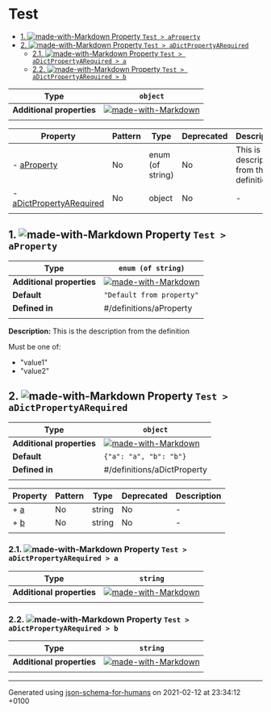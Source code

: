 # Test

- [1. ![made-with-Markdown](https://img.shields.io/badge/Optional-yellow) Property `Test > aProperty`](#aProperty)
- [2. ![made-with-Markdown](https://img.shields.io/badge/Optional-yellow) Property `Test > aDictPropertyARequired`](#aDictPropertyARequired)
  - [2.1. ![made-with-Markdown](https://img.shields.io/badge/Required-blue) Property `Test > aDictPropertyARequired > a`](#aDictPropertyARequired_a)
  - [2.2. ![made-with-Markdown](https://img.shields.io/badge/Required-blue) Property `Test > aDictPropertyARequired > b`](#aDictPropertyARequired_b)

| Type | `object` |
| ---- | --- |
| **Additional properties** |[![made-with-Markdown](https://img.shields.io/badge/Any%20type-allowed-green)](# "Additional Properties of any type are allowed.")|
|  |  |

| Property | Pattern | Type | Deprecated | Description |
| -------- | ------- | ---- | ---------- | ----------- |
|-  [aProperty](#aProperty)|No|enum (of string)|No|This is the description from the definition|
|-  [aDictPropertyARequired](#aDictPropertyARequired)|No|object|No|-|
|  |  |  |  |  |

## <a name="aProperty"></a>1. ![made-with-Markdown](https://img.shields.io/badge/Optional-yellow) Property `Test > aProperty`

| Type | `enum (of string)` |
| ---- | --- |
| **Additional properties** |[![made-with-Markdown](https://img.shields.io/badge/Any%20type-allowed-green)](# "Additional Properties of any type are allowed.")|
| **Default** | `"Default from property"` |
| **Defined in** | #/definitions/aProperty |
|  |  |

**Description:** This is the description from the definition

Must be one of:
* "value1"
* "value2"

## <a name="aDictPropertyARequired"></a>2. ![made-with-Markdown](https://img.shields.io/badge/Optional-yellow) Property `Test > aDictPropertyARequired`

| Type | `object` |
| ---- | --- |
| **Additional properties** |[![made-with-Markdown](https://img.shields.io/badge/Any%20type-allowed-green)](# "Additional Properties of any type are allowed.")|
| **Default** | `{"a": "a", "b": "b"}` |
| **Defined in** | #/definitions/aDictProperty |
|  |  |

| Property | Pattern | Type | Deprecated | Description |
| -------- | ------- | ---- | ---------- | ----------- |
|+  [a](#aDictPropertyARequired_a)|No|string|No|-|
|+  [b](#aDictPropertyARequired_b)|No|string|No|-|
|  |  |  |  |  |

### <a name="aDictPropertyARequired_a"></a>2.1. ![made-with-Markdown](https://img.shields.io/badge/Required-blue) Property `Test > aDictPropertyARequired > a`

| Type | `string` |
| ---- | --- |
| **Additional properties** |[![made-with-Markdown](https://img.shields.io/badge/Any%20type-allowed-green)](# "Additional Properties of any type are allowed.")|
|  |  |

### <a name="aDictPropertyARequired_b"></a>2.2. ![made-with-Markdown](https://img.shields.io/badge/Required-blue) Property `Test > aDictPropertyARequired > b`

| Type | `string` |
| ---- | --- |
| **Additional properties** |[![made-with-Markdown](https://img.shields.io/badge/Any%20type-allowed-green)](# "Additional Properties of any type are allowed.")|
|  |  |

----------------------------------------------------------------------------------------------------------------------------
Generated using [json-schema-for-humans](https://github.com/coveooss/json-schema-for-humans) on 2021-02-12 at 23:34:12 +0100